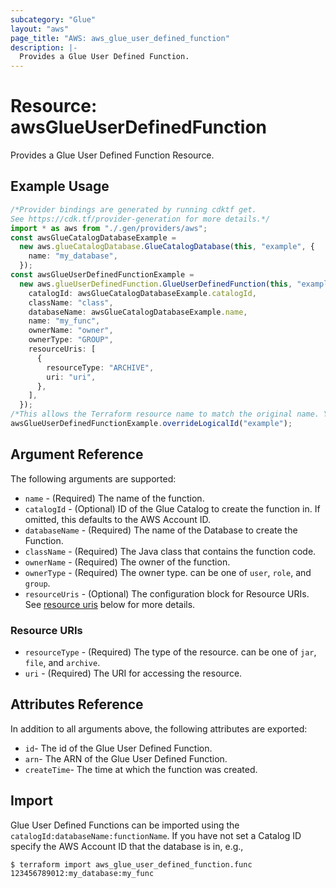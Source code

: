 ```yaml
---
subcategory: "Glue"
layout: "aws"
page_title: "AWS: aws_glue_user_defined_function"
description: |-
  Provides a Glue User Defined Function.
---
```


# Resource: awsGlueUserDefinedFunction

Provides a Glue User Defined Function Resource.

## Example Usage

```typescript
/*Provider bindings are generated by running cdktf get.
See https://cdk.tf/provider-generation for more details.*/
import * as aws from "./.gen/providers/aws";
const awsGlueCatalogDatabaseExample =
  new aws.glueCatalogDatabase.GlueCatalogDatabase(this, "example", {
    name: "my_database",
  });
const awsGlueUserDefinedFunctionExample =
  new aws.glueUserDefinedFunction.GlueUserDefinedFunction(this, "example_1", {
    catalogId: awsGlueCatalogDatabaseExample.catalogId,
    className: "class",
    databaseName: awsGlueCatalogDatabaseExample.name,
    name: "my_func",
    ownerName: "owner",
    ownerType: "GROUP",
    resourceUris: [
      {
        resourceType: "ARCHIVE",
        uri: "uri",
      },
    ],
  });
/*This allows the Terraform resource name to match the original name. You can remove the call if you don't need them to match.*/
awsGlueUserDefinedFunctionExample.overrideLogicalId("example");

```

## Argument Reference

The following arguments are supported:

* `name` - (Required) The name of the function.
* `catalogId` - (Optional) ID of the Glue Catalog to create the function in. If omitted, this defaults to the AWS Account ID.
* `databaseName` - (Required) The name of the Database to create the Function.
* `className` - (Required) The Java class that contains the function code.
* `ownerName` - (Required) The owner of the function.
* `ownerType` - (Required) The owner type. can be one of `user`, `role`, and `group`.
* `resourceUris` - (Optional) The configuration block for Resource URIs. See [resource uris](#resource-uris) below for more details.

### Resource URIs

* `resourceType` - (Required) The type of the resource. can be one of `jar`, `file`, and `archive`.
* `uri` - (Required) The URI for accessing the resource.

## Attributes Reference

In addition to all arguments above, the following attributes are exported:

* `id`- The id of the Glue User Defined Function.
* `arn`- The ARN of the Glue User Defined Function.
* `createTime`- The time at which the function was created.

## Import

Glue User Defined Functions can be imported using the `catalogId:databaseName:functionName`. If you have not set a Catalog ID specify the AWS Account ID that the database is in, e.g.,

```console
$ terraform import aws_glue_user_defined_function.func 123456789012:my_database:my_func
```
